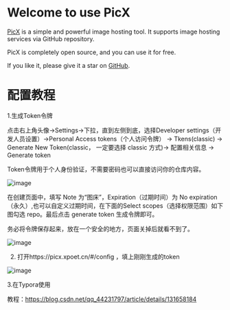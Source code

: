
# Welcome to use PicX

[PicX](https://github.com/XPoet/picx) is a simple and powerful image hosting tool. It supports image hosting services via GitHub repository.

PicX is completely open source, and you can use it for free.

If you like it, please give it a star on [GitHub](https://github.com/XPoet/picx).

# 配置教程
1.生成Token令牌

点击右上角头像->Settings->下拉，直到左侧到底，选择Developer settings（开发人员设置）->Personal Access tokens（个人访问令牌） -> Tkens(classic) -> Generate New Token(classic， 一定要选择 classic 方式)-> 配置相关信息 -> Generate token

Token令牌用于个人身份验证，不需要密码也可以直接访问你的仓库内容。

![image](https://github.com/user-attachments/assets/02016cf1-6501-4a5b-8fa0-00a756fe1233)

在创建页面中，填写 Note 为“图床”，Expiration（过期时间）为 No expiration（永久）,也可以自定义过期时间，在下面的Select scopes（选择权限范围）如下图勾选 repo。最后点击 generate token 生成令牌即可。

务必将令牌保存起来，放在一个安全的地方，页面关掉后就看不到了。

![image](https://github.com/user-attachments/assets/553d9373-da1c-4a13-bf66-2fb0424835c3)

2. 打开https://picx.xpoet.cn/#/config ，填上刚刚生成的token

![image](https://github.com/user-attachments/assets/842d206a-d2f1-4d42-b60d-a6adff73ac86)

3.在Typora使用


教程：https://blog.csdn.net/qq_44231797/article/details/131658184
